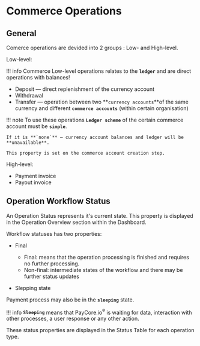 # Commerce Operations

## General

Comerce operations are devided into 2 groups : Low- and High-level.

Low-level:

!!! info 
    Commerce Low-level operations relates to the **`ledger`** and  are direct operations with balances!

- Deposit — direct replenishment of the currency account
- Withdrawal
- Transfer — operation between two **`currency accounts`**of the same currency and different **`commerce accounts`** (within certain organisation)

!!! note
    To use these operations **`Ledger scheme`** of the certain commerce account must be **`simple`**. 
    
    If it is **`none`** — currency account balances and ledger will be **unavailable**.

    This property is set on the commerce account creation step. 

High-level:

- Payment invoice
- Payout invoice

## Operation Workflow Status
An Operation Status represents it's current state. This property is displayed in the Operation Overview section within the Dashboard. 

Workflow statuses has two  properties: 

- Final
    - Final: means that the operation processing is finished and requires no further processing.
    - Non-final: intermediate states of the workflow and there may be further status updates

- Slepping state

Payment process may also be in the **```sleeping```** state.

!!! info
    **```Sleeping```** means that PayCore.io<sup>®</sup> is waiting for data, interaction with other processes, a user response or any other action.

These status properties are displayed in the Status Table for each operation type.